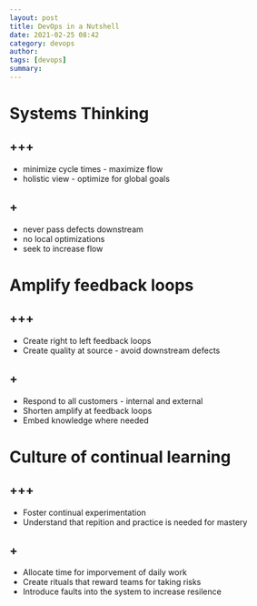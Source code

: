 ```yaml
---
layout: post
title: DevOps in a Nutshell
date: 2021-02-25 08:42
category: devops
author:
tags: [devops]
summary:
---
```


# Systems Thinking

## +++
* minimize cycle times - maximize flow
* holistic view - optimize for global goals

## +
- never pass defects downstream
- no local optimizations
- seek to increase flow


# Amplify feedback loops
## +++
* Create right to left feedback loops
* Create quality at source - avoid downstream defects

## +
- Respond to all customers - internal and external
- Shorten amplify at feedback loops
- Embed knowledge where needed


# Culture of continual learning
## +++
* Foster continual experimentation
* Understand that repition and practice is needed for mastery

## +
- Allocate time for imporvement of daily work
- Create rituals that reward teams for taking risks
- Introduce faults into the system to increase resilence
